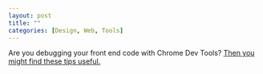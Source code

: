 ```yaml
---
layout: post
title: ""
categories: [Design, Web, Tools]
---
```


Are you debugging your front end code with Chrome Dev Tools? [Then you might find these tips useful.](https://flaviocopes.com/chrome-devtools-tips/)